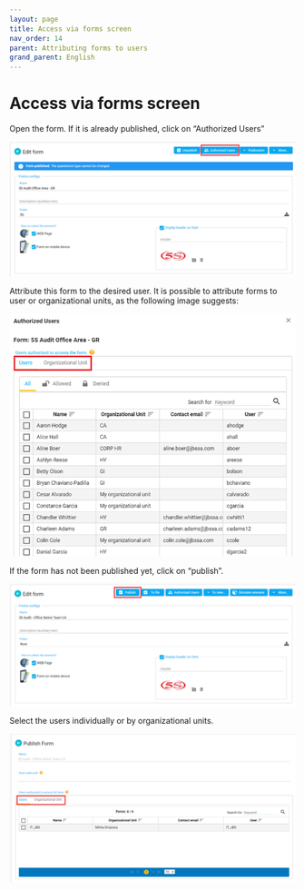```yaml
---
layout: page
title: Access via forms screen
nav_order: 14
parent: Attributing forms to users
grand_parent: English
---
```

# Access via forms screen

Open the form. If it is already published, click on 
“Authorized Users”

![forms24](/en/assets/images/forms24.png)

Attribute this form to the desired user. It is 
possible to attribute forms to user or organizational 
units, as the following image suggests:

![forms25](/en/assets/images/forms25.png)

If the form has not been published yet, click on 
“publish”.

![forms26](/en/assets/images/forms26.png)

Select the users individually or by organizational units.

![forms27](/en/assets/images/forms27.png)